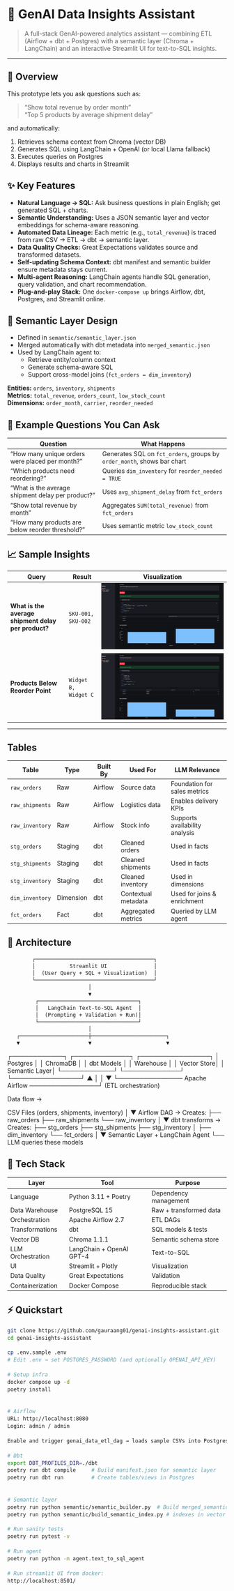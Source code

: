 # 🧠 GenAI Data Insights Assistant

> A full-stack GenAI-powered analytics assistant — combining ETL (Airflow + dbt + Postgres) with a semantic layer (Chroma + LangChain) and an interactive Streamlit UI for text-to-SQL insights.

---


## 🚀 Overview
This prototype lets you ask questions such as:
> “Show total revenue by order month”  
> “Top 5 products by average shipment delay”

and automatically:
1. Retrieves schema context from Chroma (vector DB)  
2. Generates SQL using LangChain + OpenAI (or local Llama fallback)  
3. Executes queries on Postgres  
4. Displays results and charts in Streamlit  



## ✨ Key Features
- **Natural Language → SQL:** Ask business questions in plain English; get generated SQL + charts.
- **Semantic Understanding:** Uses a JSON semantic layer and vector embeddings for schema-aware reasoning.
- **Automated Data Lineage:** Each metric (e.g., `total_revenue`) is traced from raw CSV → ETL → dbt → semantic layer.
- **Data Quality Checks:** Great Expectations validates source and transformed datasets.
- **Self-updating Schema Context:** dbt manifest and semantic builder ensure metadata stays current.
- **Multi-agent Reasoning:** LangChain agents handle SQL generation, query validation, and chart recommendation.
- **Plug-and-play Stack:** One `docker-compose up` brings Airflow, dbt, Postgres, and Streamlit online.



## 🧠 Semantic Layer Design
- Defined in `semantic/semantic_layer.json`
- Merged automatically with dbt metadata into `merged_semantic.json`
- Used by LangChain agent to:
  - Retrieve entity/column context
  - Generate schema-aware SQL
  - Support cross-model joins (`fct_orders ↔ dim_inventory`)
  
**Entities:** `orders`, `inventory`, `shipments`  
**Metrics:** `total_revenue`, `orders_count`, `low_stock_count`  
**Dimensions:** `order_month`, `carrier`, `reorder_needed`



## 🧠 Example Questions You Can Ask
| Question | What Happens |
|-----------|---------------|
| “How many unique orders were placed per month?” | Generates SQL on `fct_orders`, groups by `order_month`, shows bar chart |
| “Which products need reordering?” | Queries `dim_inventory` for `reorder_needed = TRUE` |
| “What is the average shipment delay per product?” | Uses `avg_shipment_delay` from `fct_orders` |
| “Show total revenue by month” | Aggregates `SUM(total_revenue)` from `fct_orders` |
| “How many products are below reorder threshold?” | Uses semantic metric `low_stock_count` |



## 📈 Sample Insights

| Query | Result | Visualization |
|--------|---------|----------------|
| **What is the average shipment delay per product?** | `SKU-001, SKU-002`| ![chart](assets/average_shipment_delay.png) |
| **Products Below Reorder Point** | `Widget B, Widget C` | ![chart](assets/below_reorder_point.png) |


---
## Tables
| Table           | Type      | Built By | Used For            | LLM Relevance                  |
| --------------- | --------- | -------- | ------------------- | ------------------------------ |
| `raw_orders`    | Raw       | Airflow  | Source data         | Foundation for sales metrics   |
| `raw_shipments` | Raw       | Airflow  | Logistics data      | Enables delivery KPIs          |
| `raw_inventory` | Raw       | Airflow  | Stock info          | Supports availability analysis |
| `stg_orders`    | Staging   | dbt      | Cleaned orders      | Used in facts                  |
| `stg_shipments` | Staging   | dbt      | Cleaned shipments   | Used in facts                  |
| `stg_inventory` | Staging   | dbt      | Cleaned inventory   | Used in dimensions             |
| `dim_inventory` | Dimension | dbt      | Contextual metadata | Used for joins & enrichment    |
| `fct_orders`    | Fact      | dbt      | Aggregated metrics  | Queried by LLM agent           |



## 🧩 Architecture
            ┌──────────────────────────────────────┐
            │           Streamlit UI               │
            │  (User Query + SQL + Visualization)  │
            └──────────────────────────────────────┘
                              │
                              ▼
             ┌────────────────────────────────┐
             │   LangChain Text-to-SQL Agent  │
             │  (Prompting + Validation + Run)│
             └────────────────────────────────┘
                              │
       ┌──────────────────────┼────────────────────────┐
       ▼                      ▼                        ▼
┌────────────┐        ┌─────────────┐          ┌────────────────┐
│  Postgres  │        │   ChromaDB  │          │   dbt Models   │
│  Warehouse │        │ Vector Store│          │  Semantic Layer│
└────────────┘        └─────────────┘          └────────────────┘
       ▲                                               │
       │                                               ▼
       └─────────────── Apache Airflow ────────────────┘
                  (ETL orchestration)



Data flow -> 

CSV Files (orders, shipments, inventory)
        │
        ▼
  Airflow DAG → Creates:
        ├── raw_orders
        ├── raw_shipments
        └── raw_inventory
        │
        ▼
  dbt transforms → Creates:
        ├── stg_orders
        ├── stg_shipments
        ├── stg_inventory
        │
        ├── dim_inventory
        └── fct_orders
        │
        ▼
  Semantic Layer + LangChain Agent
        └── LLM queries these models



## 🧰 Tech Stack
| Layer | Tool | Purpose |
|-------------------|---------------------------|----------|
| Language          | Python 3.11 + Poetry      | Dependency management |
| Data Warehouse    | PostgreSQL 15             | Raw + transformed data |
| Orchestration     | Apache Airflow 2.7        | ETL DAGs |
| Transformations   | dbt                       | SQL models & tests |
| Vector DB         | Chroma 1.1.1              | Semantic schema store |
| LLM Orchestration | LangChain + OpenAI GPT-4  | Text-to-SQL |
| UI                | Streamlit + Plotly        | Visualization |
| Data Quality      | Great Expectations        | Validation |
| Containerization  | Docker Compose            | Reproducible stack |



## ⚡ Quickstart
```bash
git clone https://github.com/gauraang01/genai-insights-assistant.git
cd genai-insights-assistant

cp .env.sample .env
# Edit .env → set POSTGRES_PASSWORD (and optionally OPENAI_API_KEY)

# Setup infra
docker compose up -d
poetry install


# Airflow
URL: http://localhost:8080
Login: admin / admin

Enable and trigger genai_data_etl_dag → loads sample CSVs into Postgres.

# Dbt
export DBT_PROFILES_DIR=./dbt
poetry run dbt compile     # Build manifest.json for semantic layer
poetry run dbt run         # Create tables/views in Postgres


# Semantic layer
poetry run python semantic/semantic_builder.py  # Build merged_semantic.json
poetry run python semantic/build_semantic_index.py # indexes in vector database

# Run sanity tests
poetry run pytest -v

# Run agent
poetry run python -m agent.text_to_sql_agent

# Run streamlit UI from docker:
http://localhost:8501/


